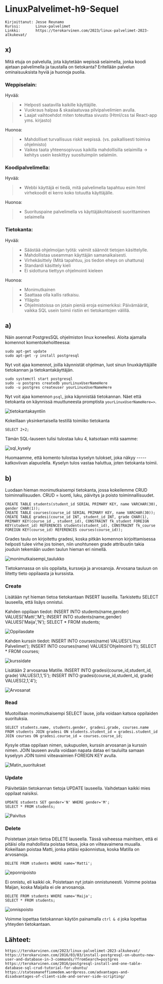 # LinuxPalvelimet-h9-Sequel
    Kirjoittanut: Jesse Reunamo
    Kurssi:       Linux-palvelimet
    Linkki:       https://terokarvinen.com/2023/linux-palvelimet-2023-alkukevat/

## x)
Mitä etuja on palvelulla, jota käytetään wepissä selaimella, jonka koodi ajetaan palvelimella ja taustalla on tietokanta?
Eritellään palvelun ominaisuuksista hyviä ja huonoja puolia.
### Weppiselain:
Hyvää:
 > - Helposti saatavilla kaikille käyttäjille.
 > - Vuokraus halpaa & skaalaatuvaa pilvipalvelimien avulla.
 > - Laajat vaihtoehdot miten toteuttaa sivusto (Html/css tai React-app yms. kirjasto)
 
 Huonoa:
 > - Mahdolliset turvallisuus riskit wepissä. (vs. paikallisesti toimiva ohjelmisto)
 > - Vaikea taata yhteensopivuus kaikilla mahdollisilla selaimilla -> kehitys usein keskittyy suosituimpiin selaimiin.
### Koodipalvelimella:
Hyvää:
 > - Webbi käyttäjä ei tiedä, mitä palvelimella tapahtuu esim html virhekoodit ei kerro koko totuutta käyttäjälle.
 
 Huonoa:
 > - Suorituspaine palvelimella vs käyttäjäkohtaisesti suorittaminen selaimella
### Tietokanta:
Hyvää:
 > - Säästää ohjelmoijan työtä: valmiit säännöt tietojen käsittelylle.
 > - Mahdollistaa useamman käyttäjän samanaikaisesti.
 > - Virhekäsittely (Mitä tapahtuu, jos tiedon eheys on uhattuna)
 > - Standardi käsittely kieli 
 > - Ei sidottuna tiettyyn ohjelmointi kieleen
 
 Huonoa:
 > - Monimutkainen
 > - Saattaaa olla kallis ratkaisu.
 > - Ylläpito
 > - Ohjelmistoissa on jotain pieniä eroja esimerkiksi: Päivämäärät, vaikka SQL usein toimii ristiin eri tietokantojen välillä.
 
## a)
Näin asennat PostgresSQL ohjelmiston linux koneellesi. Aloita ajamalla komennot komentokehoitteessa:

    sudo apt-get update
    sudo apt-get -y install postgresql
    
Nyt voit ajaa komennot, joilla käynnistät ohjelman, luot sinun linuxkäyttäjälle tietokannan ja tietokantakäyttäjän.

    sudo systemctl start postgresql
    sudo -u postgres createdb yourLinuxUserNameHere
    sudo -u postgres createuser yourLinuxUserNameHere
    
Nyt voit ajaa komennon `psql`, joka käynnistää tietokannan. Näet että tietokanta on käynnissä muuttuneesta promptista `yourLinuxUserNameHere=>`.

![tietokantakayntiin](https://user-images.githubusercontent.com/112503770/219339148-ee8eea02-19d1-467d-8e79-fd5eb781362a.png)


Kokeillaan yksinkertaisella testillä toimiiko tietokanta

    SELECT 2+2;
    
Tämän SQL-lauseen tulisi tulostaa luku 4, katsotaan mitä saamme:

![sql_kysely](https://user-images.githubusercontent.com/112503770/219339239-425fef35-bccb-4247-8e91-20ec76f28732.png)

Huomaamme, että komento tulostaa kyselyn tulokset, joka näkyy ----- katkoviivan alapuolella. Kyselyn tulos vastaa haluttua, joten tietokanta toimii.
    
## b)
Luodaan hieman monimutkaisempi tietokanta, jossa kokeilemme CRUD toiminnallisuuden. CRUD = luonti, luku, päivitys ja poisto toiminnallisuudet.

    CREATE TABLE students(student_id SERIAL PRIMARY KEY, name VARCHAR(30), gender CHAR(1));
    CREATE TABLE courses(course_id SERIAL PRIMARY KEY, name VARCHAR(30));
    CREATE TABLE gradesi(course_id INT, student_id INT, grade CHAR(1), PRIMARY KEY(course_id , student_id), CONSTRAINT fk_student FOREIGN KEY(student_id) REFERENCES students(student_id), CONSTRAINT fk_course FOREIGN KEY(course_id) REFERENCES courses(course_id));
    
Grades taulu on kirjoitettu gradesi, koska pitkän komennon kirjoittamisessa helposti tulee virhe jos toinen, niin unohtuneen grade attribuutin takia jouduin tekemään uuden taulun hieman eri nimellä.
    
![monimutkaisempi_taulukko](https://user-images.githubusercontent.com/112503770/219339453-b4d982b2-199a-403b-980e-3af9b92a2937.png)

Tietokannassa on siis oppilaita, kursseja ja arvosanoja.  Arvosana tauluun on liitetty tieto oppilaasta ja kurssista.

### Create
Lisätään nyt hieman tietoa tietokantaan INSERT lauseilla. Tarkistettu SELECT lauseella, että lisäys onnistui.

Kahden oppilaan tiedot:
    INSERT INTO students(name,gender) VALUES('Matti','M');
    INSERT INTO students(name,gender) VALUES('Maija','N');
    SELECT * FROM students;
    
![Oppilasdate](https://user-images.githubusercontent.com/112503770/219339517-9e4d691e-9fe3-4cbc-980f-974b50ea2ade.png)


Kahden kurssin tiedot:
    INSERT INTO courses(name) VALUES('Linux Palvelimet');
    INSERT INTO courses(name) VALUES('Ohjelmointi 1');
    SELECT * FROM courses;
    
![kurssidate](https://user-images.githubusercontent.com/112503770/219339586-8d6cd6f2-49ac-416e-9c47-f090ded35be2.png)
  
Lisätään 2 arvosanaa Matille.
    INSERT INTO gradesi(course_id,student_id, grade) VALUES(1,1,'5');
    INSERT INTO gradesi(course_id,student_id, grade) VALUES(2,1,'4');
    
![Arvosanat](https://user-images.githubusercontent.com/112503770/219339775-25c8a24d-b326-4c56-b6be-198c601fa788.png)

### Read
Muotoillaan monimutkaisempi SELECT lause, jolla voidaan katsoa oppilaiden suorituksia. 
    
    SELECT students.name, students.gender, gradesi.grade, courses.name FROM students JOIN gradesi ON students.student_id = gradesi.student_id JOIN courses ON gradesi.course_id = courses.course_id;
    
 Kysyle ottaa oppilaan nimen, sukupuolen, kurssin arvosanan ja kurssin nimen. JOIN lauseen avulla voidaan napata dataa eri tauluilta samaan kyselyyn JOIN toimii viiteavaimien FOREIGN KEY avulla.
 
![Matin_suoritukset](https://user-images.githubusercontent.com/112503770/219339847-173c6532-d607-4c43-8561-943d09674146.png)
 
### Update
Päivitetään tietokannan tietoja UPDATE lauseella. Vaihdetaan kaikki mies oppilaat naisiksi.

    UPDATE students SET gender='N' WHERE gender='M';
    SELECT * FROM students;
    
![Paivitus](https://user-images.githubusercontent.com/112503770/219339911-7f62d46b-c6eb-4cc4-a99a-94f878fa6411.png)

### Delete
Poistetaan jotain tietoa DELETE lauseella. Tässä vaiheessa mainitsen, että ei pitäisi olla mahdollista poistaa tietoa, joka on viiteavaimena muualla. Kokeillaan poistaa Matti, jonka pitäisi epäonnistua, koska Matilla on arvosanoja. 

    DELETE FROM students WHERE name='Matti';

![eponnipoisto](https://user-images.githubusercontent.com/112503770/219339964-08a84148-64d4-41df-a687-c7cfd17c8734.png)


Ei onnistu, eli kaikki ok. Poistetaan nyt jotain onnistuneesti. Voimme poistaa Maijan, koska Maijalla ei ole arvosanoja.

    DELETE FROM students WHERE name='Maija';
    SELECT * FROM students;

![onnispoisto](https://user-images.githubusercontent.com/112503770/219340154-d65a6937-5c11-4ea5-9a11-324fd2996f80.png)

Voimme lopettaa tietokannan käytön painamalla `ctrl & d` joka lopettaa yhteyden tietokantaan.

## Lähteet:

    https://terokarvinen.com/2023/linux-palvelimet-2023-alkukevat/
    https://terokarvinen.com/2016/03/03/install-postgresql-on-ubuntu-new-user-and-database-in-3-commands/?fromSearch=postgres
    https://terokarvinen.com/2016/postgresql-install-and-one-table-database-sql-crud-tutorial-for-ubuntu/
    https://statesmaneffiomedem.wordpress.com/advantages-and-disadvantages-of-client-side-and-server-side-scripting/
    
